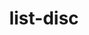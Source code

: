 ---
title: list-disc

taxonomy:
  tag: links

links:
    headline: Quick Links
    byline:
      text: >
        Choose <i>Sidebar Left</i> for Quick Links and FAQs.
        On Mobile this section sits above page content.
    type: list-disc
    items:
      - text: Sidebar Left
        url: /sidebars/sidebar-left
        description: This description is optional.
      - text: Sidebar Right
        url: /sidebars/sidebar-right
        # description: Another descriptive text
      - text: An entry without a link
        description: Just in case you need the sidebar for something else.
---